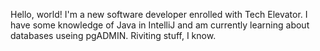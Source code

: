 <!--
**Deyendah/Deyendah** is a ✨ _special_ ✨ repository because its `README.md` (this file) appears on your GitHub profile.

- 🔭 I’m currently working on ... becoming more proficient in my use of GitHub.
- 🌱 I’m currently learning ... early software development!
- 👯 I’m looking to collaborate on ... ¯\_(ツ)_/¯
- 🤔 I’m looking for help with ... ¯\_(ツ)_/¯
- 💬 Ask me about ... ¯\_(ツ)_/¯
- 📫 How to reach me: ... ¯\_(ツ)_/¯
- 😄 Pronouns: ... he/him
- ⚡ Fun fact: ... I've gone skydiving from 14,000ft.
-->

Hello, world! I'm a new software developer enrolled with Tech Elevator.
I have some knowledge of Java in IntelliJ and am currently learning
about databases useing pgADMIN. Riviting stuff, I know.